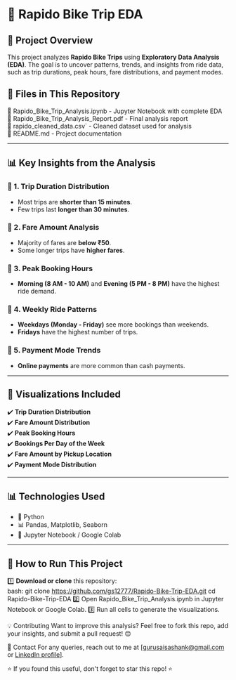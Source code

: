 # 🚀 Rapido Bike Trip EDA

## 📌 Project Overview
This project analyzes **Rapido Bike Trips** using **Exploratory Data Analysis (EDA)**. The goal is to uncover patterns, trends, and insights from ride data, such as trip durations, peak hours, fare distributions, and payment modes.

## 📂 Files in This Repository
📄 Rapido_Bike_Trip_Analysis.ipynb      - Jupyter Notebook with complete EDA  
📄 Rapido_Bike_Trip_Analysis_Report.pdf - Final analysis report  
📄 rapido_cleaned_data.csv`             - Cleaned dataset used for analysis  
📄 README.md                            - Project documentation  

---

## 📊 Key Insights from the Analysis
### 🔹 1. Trip Duration Distribution
- Most trips are **shorter than 15 minutes**.
- Few trips last **longer than 30 minutes**.

### 🔹 2. Fare Amount Analysis
- Majority of fares are **below ₹50**.
- Some longer trips have **higher fares**.

### 🔹 3. Peak Booking Hours
- **Morning (8 AM - 10 AM)** and **Evening (5 PM - 8 PM)** have the highest ride demand.

### 🔹 4. Weekly Ride Patterns
- **Weekdays (Monday - Friday)** see more bookings than weekends.
- **Fridays** have the highest number of trips.

### 🔹 5. Payment Mode Trends
- **Online payments** are more common than cash payments.

---

## 📌 Visualizations Included
✔️ **Trip Duration Distribution**  
✔️ **Fare Amount Distribution**  
✔️ **Peak Booking Hours**  
✔️ **Bookings Per Day of the Week**  
✔️ **Fare Amount by Pickup Location**  
✔️ **Payment Mode Distribution**  

---

## 📊 Technologies Used
- 🐍 Python  
- 📊 Pandas, Matplotlib, Seaborn  
- 🔬 Jupyter Notebook / Google Colab  

---

## 🚀 How to Run This Project
1️⃣ **Download or clone** this repository:  
   bash:
   git clone https://github.com/gs12777/Rapido-Bike-Trip-EDA.git
   cd Rapido-Bike-Trip-EDA
2️⃣ Open Rapido_Bike_Trip_Analysis.ipynb in Jupyter Notebook or Google Colab.
3️⃣ Run all cells to generate the visualizations.

💡 Contributing
Want to improve this analysis? Feel free to fork this repo, add your insights, and submit a pull request! 😊

📩 Contact
For any queries, reach out to me at [gurusaisashank@gmail.com or [LinkedIn profile](https://www.linkedin.com/in/gurusai-d/)].

⭐ If you found this useful, don't forget to star this repo! ⭐

